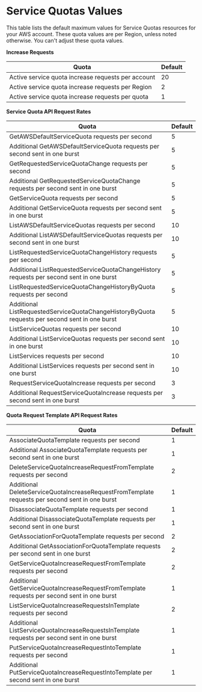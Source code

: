# Service Quotas Values<a name="reference_limits"></a>

This table lists the default maximum values for Service Quotas resources for your AWS account\. These quota values are per Region, unless noted otherwise\. You can't adjust these quota values\.


**Increase Requests**  

| Quota | Default | 
| --- | --- | 
| Active service quota increase requests per account | 20 | 
| Active service quota increase requests per Region | 2 | 
| Active service quota increase requests per quota | 1 | 


**Service Quota API Request Rates**  

| Quota | Default | 
| --- | --- | 
| GetAWSDefaultServiceQuota requests per second | 5 | 
| Additional GetAWSDefaultServiceQuota requests per second sent in one burst | 5 | 
| GetRequestedServiceQuotaChange requests per second | 5 | 
| Additional GetRequestedServiceQuotaChange requests per second sent in one burst | 5 | 
| GetServiceQuota requests per second | 5 | 
| Additional GetServiceQuota requests per second sent in one burst | 5 | 
| ListAWSDefaultServiceQuotas requests per second | 10 | 
| Additional ListAWSDefaultServiceQuotas requests per second sent in one burst | 10 | 
| ListRequestedServiceQuotaChangeHistory requests per second | 5 | 
| Additional ListRequestedServiceQuotaChangeHistory requests per second sent in one burst | 5 | 
| ListRequestedServiceQuotaChangeHistoryByQuota requests per second | 5 | 
| Additional ListRequestedServiceQuotaChangeHistoryByQuota requests per second sent in one burst | 5 | 
| ListServiceQuotas requests per second | 10 | 
| Additional ListServiceQuotas requests per second sent in one burst | 10 | 
| ListServices requests per second | 10 | 
| Additional ListServices requests per second sent in one burst | 10 | 
| RequestServiceQuotaIncrease requests per second | 3 | 
| Additional RequestServiceQuotaIncrease requests per second sent in one burst | 3 | 


**Quota Request Template API Request Rates**  

| Quota | Default | 
| --- | --- | 
| AssociateQuotaTemplate requests per second | 1 | 
| Additional AssociateQuotaTemplate requests per second sent in one burst | 1 | 
| DeleteServiceQuotaIncreaseRequestFromTemplate requests per second | 2 | 
| Additional DeleteServiceQuotaIncreaseRequestFromTemplate requests per second sent in one burst | 1 | 
| DisassociateQuotaTemplate requests per second | 1 | 
| Additional DisassociateQuotaTemplate requests per second sent in one burst | 1 | 
| GetAssociationForQuotaTemplate requests per second | 2 | 
| Additional GetAssociationForQuotaTemplate requests per second sent in one burst | 2 | 
| GetServiceQuotaIncreaseRequestFromTemplate requests per second | 2 | 
| Additional GetServiceQuotaIncreaseRequestFromTemplate requests per second sent in one burst | 1 | 
| ListServiceQuotaIncreaseRequestsInTemplate requests per second | 2 | 
| Additional ListServiceQuotaIncreaseRequestsInTemplate requests per second sent in one burst | 1 | 
| PutServiceQuotaIncreaseRequestIntoTemplate requests per second | 1 | 
| Additional PutServiceQuotaIncreaseRequestIntoTemplate per second sent in one burst | 1 | 